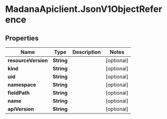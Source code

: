 # MadanaApiclient.JsonV1ObjectReference

## Properties

Name | Type | Description | Notes
------------ | ------------- | ------------- | -------------
**resourceVersion** | **String** |  | [optional] 
**kind** | **String** |  | [optional] 
**uid** | **String** |  | [optional] 
**namespace** | **String** |  | [optional] 
**fieldPath** | **String** |  | [optional] 
**name** | **String** |  | [optional] 
**apiVersion** | **String** |  | [optional] 


